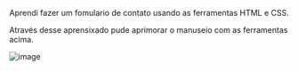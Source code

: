 Aprendi fazer um fomulario de contato usando as ferramentas HTML e CSS.

Através desse aprensixado pude aprimorar o manuseio com as ferramentas acima.

![image](https://github.com/user-attachments/assets/2e543a3c-bcac-48d2-88e8-6716da1b6bad)
